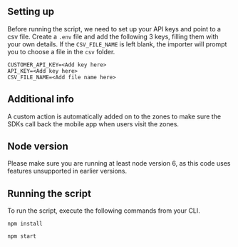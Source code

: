 ## Setting up

Before running the script, we need to set up your API keys and point to a csv file. Create a `.env` file and add the following 3 keys, filling them with your own details. If the `CSV_FILE_NAME` is left blank, the importer will prompt you to choose a file in the `csv` folder.

```
CUSTOMER_API_KEY=<Add key here>
API_KEY=<Add key here>
CSV_FILE_NAME=<Add file name here>
```

## Additional info

A custom action is automatically added on to the zones to make sure the SDKs call back the mobile app when users visit the zones.

## Node version

Please make sure you are running at least node version 6, as this code uses features unsupported in earlier versions.

## Running the script

To run the script, execute the following commands from your CLI.

`npm install`

`npm start`
